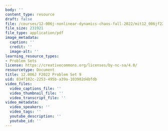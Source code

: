 ```yaml
---
body: ''
content_type: resource
draft: false
file: /courses/12-006j-nonlinear-dynamics-chaos-fall-2022/mit12_006jf22_ps9.pdf
file_size: 231921
file_type: application/pdf
image_metadata:
  caption: ''
  credit: ''
  image-alt: ''
learning_resource_types:
- Problem Sets
license: https://creativecommons.org/licenses/by-nc-sa/4.0/
resourcetype: Document
title: 12.006J F2022 Problem Set 9
uid: 834f182c-2253-495b-a39a-103982d4bfdb
video_files:
  video_captions_file: ''
  video_thumbnail_file: ''
  video_transcript_file: ''
video_metadata:
  video_speakers: ''
  video_tags: ''
  youtube_description: ''
  youtube_id: ''
---
```

